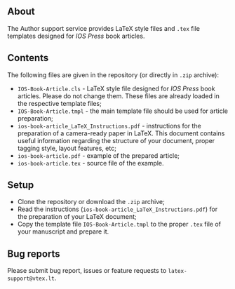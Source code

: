 ## About

The Author support service provides LaTeX style files and `.tex` file templates designed for *IOS Press* book articles.

## Contents

The following files are given in the repository (or directly in `.zip` archive):

- `IOS-Book-Article.cls` - LaTeX style file designed for *IOS Press* book articles. Please do not change them. These files are already loaded in the respective template files; 
- `IOS-Book-Article.tmpl` - the main template file should be used for article preparation;
- `ios-book-article_LaTeX_Instructions.pdf` - instructions for the preparation of a
camera-ready paper in LaTeX. This document contains useful information regarding the structure of your document, proper tagging style, layout features, etc;
- `ios-book-article.pdf` - example of the prepared article;
- `ios-book-article.tex` - source file of the example.

## Setup

- Clone the repository or download the `.zip` archive;
- Read the instructions (`ios-book-article_LaTeX_Instructions.pdf`) for the preparation of your LaTeX document;
- Copy the template file `IOS-Book-Article.tmpl` to the proper `.tex` file of your manuscript and prepare it.

## Bug reports

Please submit bug report, issues or feature requests to `latex-support@vtex.lt`.
